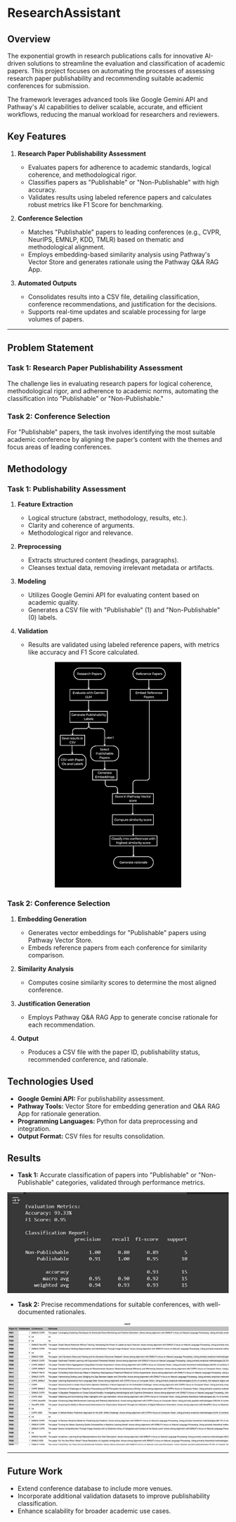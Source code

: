 # ResearchAssistant 

## Overview  

The exponential growth in research publications calls for innovative AI-driven solutions to streamline the evaluation and classification of academic papers. This project focuses on automating the processes of assessing research paper publishability and recommending suitable academic conferences for submission.  

The framework leverages advanced tools like Google Gemini API and Pathway's AI capabilities to deliver scalable, accurate, and efficient workflows, reducing the manual workload for researchers and reviewers.  

## Key Features  

1. **Research Paper Publishability Assessment**  
   - Evaluates papers for adherence to academic standards, logical coherence, and methodological rigor.  
   - Classifies papers as "Publishable" or "Non-Publishable" with high accuracy.  
   - Validates results using labeled reference papers and calculates robust metrics like F1 Score for benchmarking.  

2. **Conference Selection**  
   - Matches "Publishable" papers to leading conferences (e.g., CVPR, NeurIPS, EMNLP, KDD, TMLR) based on thematic and methodological alignment.  
   - Employs embedding-based similarity analysis using Pathway's Vector Store and generates rationale using the Pathway Q&A RAG App.  

3. **Automated Outputs**  
   - Consolidates results into a CSV file, detailing classification, conference recommendations, and justification for the decisions.  
   - Supports real-time updates and scalable processing for large volumes of papers.  

---

## Problem Statement  

### Task 1: Research Paper Publishability Assessment  
The challenge lies in evaluating research papers for logical coherence, methodological rigor, and adherence to academic norms, automating the classification into "Publishable" or "Non-Publishable."  

### Task 2: Conference Selection  
For "Publishable" papers, the task involves identifying the most suitable academic conference by aligning the paper’s content with the themes and focus areas of leading conferences.  

## Methodology  

### Task 1: Publishability Assessment  
1. **Feature Extraction**  
   - Logical structure (abstract, methodology, results, etc.).  
   - Clarity and coherence of arguments.  
   - Methodological rigor and relevance.  

2. **Preprocessing**  
   - Extracts structured content (headings, paragraphs).  
   - Cleanses textual data, removing irrelevant metadata or artifacts.  

3. **Modeling**  
   - Utilizes Google Gemini API for evaluating content based on academic quality.  
   - Generates a CSV file with "Publishable" (1) and "Non-Publishable" (0) labels.  

4. **Validation**  
   - Results are validated using labeled reference papers, with metrics like accuracy and F1 Score calculated.  

<p align="center">
  <img src="https://github.com/mahita2104/ResearchAssistant/blob/main/architecture.png" />
</p> 

### Task 2: Conference Selection  
1. **Embedding Generation**  
   - Generates vector embeddings for "Publishable" papers using Pathway Vector Store.  
   - Embeds reference papers from each conference for similarity comparison.  

2. **Similarity Analysis**  
   - Computes cosine similarity scores to determine the most aligned conference.  

3. **Justification Generation**  
   - Employs Pathway Q&A RAG App to generate concise rationale for each recommendation.  

4. **Output**  
   - Produces a CSV file with the paper ID, publishability status, recommended conference, and rationale.  

## Technologies Used  

- **Google Gemini API:** For publishability assessment.  
- **Pathway Tools:** Vector Store for embedding generation and Q&A RAG App for rationale generation.  
- **Programming Languages:** Python for data preprocessing and integration.  
- **Output Format:** CSV files for results consolidation.  

## Results  

- **Task 1:** Accurate classification of papers into "Publishable" or "Non-Publishable" categories, validated through performance metrics.
<p align="center">
  <img src="https://github.com/mahita2104/ResearchAssistant/blob/main/task1_results.jpg" />
</p> 

- **Task 2:** Precise recommendations for suitable conferences, with well-documented rationales.  
<p align="center">
  <img src="https://github.com/mahita2104/ResearchAssistant/blob/main/task2_results.png" />
</p> 

---

## Future Work  

- Extend conference database to include more venues.  
- Incorporate additional validation datasets to improve publishability classification.  
- Enhance scalability for broader academic use cases.  
